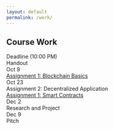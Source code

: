 ```yaml
---
layout: default
permalink: /work/
---
```


## Course Work

<div class="grid">
    <div class="hrow row">
        <div class="hcolumn column2">Deadline (10:00 PM)</div>
        <div class="column3">Handout</div>
    </div>
    <div class="row">
        <div class="column2">Oct 9</div>
        <div class="column3"><a href="https://classroom.github.com/a/SEuKDjNN">Assignment 1: Blockchain Basics</a></div>
    </div>
    <div class="row">
        <div class="column2">Oct 23</div>
        <div class="column3">Assignment 2: Decentralized Application</div>
         <div class="column3"><a href="https://classroom.github.com/a/m1WSwKuK">Assignment 1: Smart Contracts</a></div>
    </div>
    <div class="row">
        <div class="column2">Dec 2</div>
        <div class="column3">Research and Project</div>
    </div>
    <div class="row">
        <div class="column2">Dec 9</div>
        <div class="column3">Pitch</div>
    </div>
</div>

   

